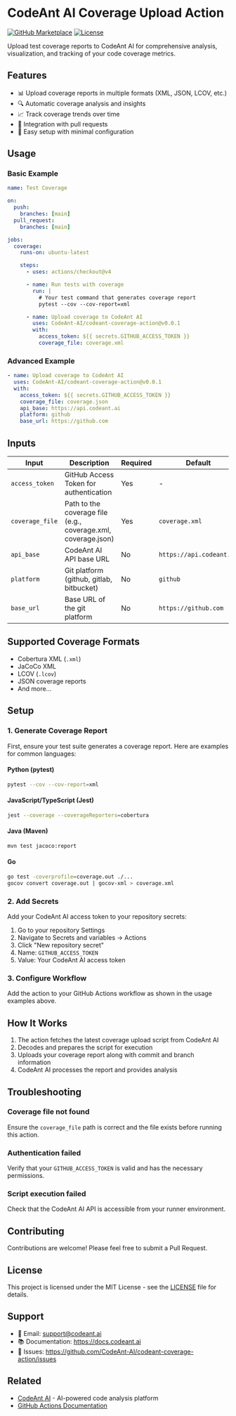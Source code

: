 # CodeAnt AI Coverage Upload Action

[![GitHub Marketplace](https://img.shields.io/badge/Marketplace-CodeAnt%20AI%20Coverage-blue.svg)](https://github.com/marketplace/actions/codeant-ai-coverage-upload)
[![License](https://img.shields.io/badge/License-MIT-yellow.svg)](LICENSE)

Upload test coverage reports to CodeAnt AI for comprehensive analysis, visualization, and tracking of your code coverage metrics.

## Features

- 📊 Upload coverage reports in multiple formats (XML, JSON, LCOV, etc.)
- 🔍 Automatic coverage analysis and insights
- 📈 Track coverage trends over time
- 🎯 Integration with pull requests
- 🚀 Easy setup with minimal configuration

## Usage

### Basic Example

```yaml
name: Test Coverage

on:
  push:
    branches: [main]
  pull_request:
    branches: [main]

jobs:
  coverage:
    runs-on: ubuntu-latest

    steps:
      - uses: actions/checkout@v4

      - name: Run tests with coverage
        run: |
          # Your test command that generates coverage report
          pytest --cov --cov-report=xml

      - name: Upload coverage to CodeAnt AI
        uses: CodeAnt-AI/codeant-coverage-action@v0.0.1
        with:
          access_token: ${{ secrets.GITHUB_ACCESS_TOKEN }}
          coverage_file: coverage.xml
```

### Advanced Example

```yaml
- name: Upload coverage to CodeAnt AI
  uses: CodeAnt-AI/codeant-coverage-action@v0.0.1
  with:
    access_token: ${{ secrets.GITHUB_ACCESS_TOKEN }}
    coverage_file: coverage.json
    api_base: https://api.codeant.ai
    platform: github
    base_url: https://github.com
```

## Inputs

| Input | Description | Required | Default |
|-------|-------------|----------|---------|
| `access_token` | GitHub Access Token for authentication | Yes | - |
| `coverage_file` | Path to the coverage file (e.g., coverage.xml, coverage.json) | Yes | `coverage.xml` |
| `api_base` | CodeAnt AI API base URL | No | `https://api.codeant.ai` |
| `platform` | Git platform (github, gitlab, bitbucket) | No | `github` |
| `base_url` | Base URL of the git platform | No | `https://github.com` |

## Supported Coverage Formats

- Cobertura XML (`.xml`)
- JaCoCo XML
- LCOV (`.lcov`)
- JSON coverage reports
- And more...

## Setup

### 1. Generate Coverage Report

First, ensure your test suite generates a coverage report. Here are examples for common languages:

#### Python (pytest)
```bash
pytest --cov --cov-report=xml
```

#### JavaScript/TypeScript (Jest)
```bash
jest --coverage --coverageReporters=cobertura
```

#### Java (Maven)
```bash
mvn test jacoco:report
```

#### Go
```bash
go test -coverprofile=coverage.out ./...
gocov convert coverage.out | gocov-xml > coverage.xml
```

### 2. Add Secrets

Add your CodeAnt AI access token to your repository secrets:
1. Go to your repository Settings
2. Navigate to Secrets and variables → Actions
3. Click "New repository secret"
4. Name: `GITHUB_ACCESS_TOKEN`
5. Value: Your CodeAnt AI access token

### 3. Configure Workflow

Add the action to your GitHub Actions workflow as shown in the usage examples above.

## How It Works

1. The action fetches the latest coverage upload script from CodeAnt AI
2. Decodes and prepares the script for execution
3. Uploads your coverage report along with commit and branch information
4. CodeAnt AI processes the report and provides analysis

## Troubleshooting

### Coverage file not found
Ensure the `coverage_file` path is correct and the file exists before running this action.

### Authentication failed
Verify that your `GITHUB_ACCESS_TOKEN` is valid and has the necessary permissions.

### Script execution failed
Check that the CodeAnt AI API is accessible from your runner environment.

## Contributing

Contributions are welcome! Please feel free to submit a Pull Request.

## License

This project is licensed under the MIT License - see the [LICENSE](LICENSE) file for details.

## Support

- 📧 Email: support@codeant.ai
- 📚 Documentation: https://docs.codeant.ai
- 🐛 Issues: https://github.com/CodeAnt-AI/codeant-coverage-action/issues

## Related

- [CodeAnt AI](https://codeant.ai) - AI-powered code analysis platform
- [GitHub Actions Documentation](https://docs.github.com/en/actions)